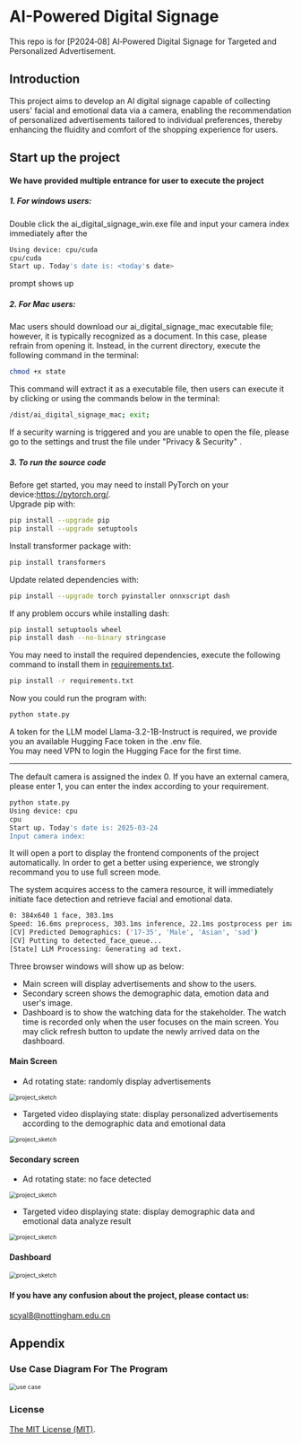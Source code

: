 # AI-Powered Digital Signage
This repo is for [P2024‑08] AI‑Powered Digital Signage for Targeted and Personalized Advertisement.

## Introduction
This project aims to develop an AI digital signage capable of collecting users' facial and emotional data via a camera, enabling the recommendation of personalized advertisements tailored to individual preferences, thereby enhancing the fluidity and comfort of the shopping experience for users.

## Start up the project
#### We have provided multiple entrance for user to execute the project
##### 1. For windows users:
Double click the ai_digital_signage_win.exe file and input your camera index immediately after the 
 ```bash
Using device: cpu/cuda
cpu/cuda
Start up. Today's date is: <today's date>
```
prompt shows up
##### 2. For Mac users:
Mac users should download our ai_digital_signage_mac executable file; however, it is typically recognized as a document. In this case, please refrain from opening it. Instead, in the current directory, execute the following command in the terminal:
 ```bash
chmod +x state
```
This command will extract it as a executable file, then users can execute it by clicking  or using the commands below in the terminal:
 ```bash
/dist/ai_digital_signage_mac; exit;
```
If a security warning is triggered and you are unable to open the file, please go to the settings and trust the file under "Privacy \& Security" . 
##### 3. To run the source code
Before get started, you may need to install PyTorch on your device:https://pytorch.org/.    
Upgrade pip with:   
 ```bash
pip install --upgrade pip
pip install --upgrade setuptools
```
Install transformer package with:
```bash
pip install transformers
```
Update related dependencies with:
```bash
pip install --upgrade torch pyinstaller onnxscript dash
```
If any problem occurs while installing dash:
```bash
pip install setuptools wheel
pip install dash --no-binary stringcase
```
You may need to install the required dependencies, execute the following command to install them in [requirements.txt](requirements.txt).
```bash
pip install -r requirements.txt
```
Now you could run the program with:
```bash
python state.py
```
A token for the LLM model Llama-3.2-1B-Instruct is required, we provide you an available Hugging Face token in the .env file.   
You may need VPN to login the Hugging Face for the first time.
***
 The default camera is assigned the index 0. If you have an external camera, please enter 1, you can enter the index according to your requirement.
```bash
python state.py 
Using device: cpu
cpu
Start up. Today's date is: 2025-03-24
Input camera index: 
```
It will open a port to display the frontend components of the project automatically. In order to get a better using experience, we strongly recommand you to use full screen mode.

The system acquires access to the camera resource, it will immediately initiate face detection and retrieve facial and emotional data.
```bash
0: 384x640 1 face, 303.1ms
Speed: 16.6ms preprocess, 303.1ms inference, 22.1ms postprocess per image at shape (1, 3, 384, 640)
[CV] Predicted Demographics: ('17-35', 'Male', 'Asian', 'sad')
[CV] Putting to detected_face_queue...
[State] LLM Processing: Generating ad text.
```
Three browser windows will show up as below: 

- Main screen will display advertisements and show to the users.
- Secondary screen shows the demographic data, emotion data and user's image.    
- Dashboard is to show the watching data for the stakeholder. The watch time is recorded only when the user focuses on the main screen. You may click refresh button to update the newly arrived data on the dashboard.

#### Main Screen
- Ad rotating state: randomly display advertisements

<img src="./images/ad2.jpg" alt="project_sketch" style="zoom:75%;" />

- Targeted video displaying state: display personalized advertisements according to the demographic data and emotional data

<img src="./images/target.jpeg" alt="project_sketch" style="zoom:75%;" />

#### Secondary screen
- Ad rotating state: no face detected

<img src="./images/second2.png" alt="project_sketch" style="zoom:75%;" />

- Targeted video displaying state: display demographic data and emotional data analyze result

<img src="./images/face.png" alt="project_sketch" style="zoom:75%;" />

#### Dashboard
<img src="./images/dashboard4.png" alt="project_sketch" style="zoom:75%;" />

#### If you have any confusion about the project, please contact us:
scyal8@nottingham.edu.cn

## Appendix
### Use Case Diagram For The Program
<img src="./images/us-c.png" alt="use case" style="zoom:75%;" />


### License

[The MIT License (MIT)](LICENSE).
